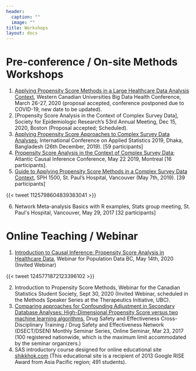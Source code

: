 ```yaml
---
header:
  caption: ""
  image: ""
title: Workshops
layout: docs
---
```


# Pre-conference / On-site Methods Workshops

  1. [Applying Propensity Score Methods in a Large Healthcare Data Analysis Context](https://cumming.ucalgary.ca/centres/centre-health-informatics/education/conferences/western-canadian-universities-big-data-health-conference-2020), Western Canadian Universities Big Data Health Conference, March 26-27, 2020 (proposal accepted, conference postponed due to COVID-19, new date to be updated).
  2. [Propensity Score Analysis in the Context of Complex Survey Data], Society for Epidemiologic Research’s 53rd Annual Meeting, Dec 15, 2020, Boston (Proposal accepted; Scheduled).
  3. [Applying Propensity Score Approaches to Complex Survey Data Analyses](https://icas2019.isrt.ac.bd/home/conference-workshops); International Conference on Applied Statistics 2019, Dhaka, Bangladesh (26th December, 2019). [59 participants] 
  4. [Propensity Score Analysis in the Context of Complex Survey Data](https://www.mcgill.ca/epi-biostat-occh/seminars-events/atlantic-causal-inference-conference-2019/workshop-descriptions); Atlantic Causal Inference Conference, May 22 2019, Montreal [16 participants]. 
  5. [Guide to Applying Propensity Score Methods in a Complex Survey Data Context](http://www.cheos.ubc.ca/news/event/workshop-guide-to-applying-propensity-score-methods-in-a-complex-survey-data-context/), SPH 1500, St. Paul’s Hospital, Vancouver (May 7th, 2019). [39 participants] 

{{< tweet 1125798604839383041 >}}

  6. Network Meta-analysis Basics with R examples, Stats group meeting, St. Paul's Hospital, Vancouver, May 29, 2017 [32 participants]

# Online Teaching / Webinar

  1. [Introduction to Causal Inference: Propensity Score Analysis in Healthcare Data](https://www.popdata.bc.ca/events/etu/Advanced_Methods_Causal_Inf_May14_2020), Webinar for Population Data BC, May 14th, 2020 (Invited Webinar) 

{{< tweet 1245771872123396102 >}}

  2.	Introduction to Propensity Score Methods, Webinar for the Canadian Statistics Student Society, Sept 30, 2020 (Invited Webinar, scheduled in the Methods Speaker Series at the Therapeutics Initiative, UBC).
  3. [Comparing approaches for Confounding Adjustment in Secondary Database Analyses: High-Dimensional Propensity Score versus two machine learning algorithms](http://www.safeandeffectiverx.com/events/view/52), Drug Safety and Effectiveness Cross-Disciplinary Training  / Drug Safety and Effectiveness Network (DSECT/DSEN) Monthly Seminar Series, Online Seminar, Mar 23, 2017 (100 registered nationwide, which is the maximum limit accommodated by the seminar organizers.)
  4. SAS introductory course designed for online educational site [shikkhok.com](https://tinyurl.com/SASbangla) (This educational site is a recipient of 2013 Google RISE Award from Asia Pacific region; 491 students). 
